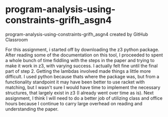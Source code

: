 # program-analysis-using-constraints-grifh_asgn4
program-analysis-using-constraints-grifh_asgn4 created by GitHub Classroom

For this assignment, i started off by downloading the z3 python package. After reading some of the documentation on this tool, I proceeded to spent a whole bunch of time fiddling with the steps in the paper and trying to make it work in z3, with varying success. I actually felt fine until the final part of step 2. Getting the lambdas involved made things a little more difficult. I used python because thats where the package was, but from a functionality standpoint it may have been better to use racket with matching, but I wasn't sure I would have time to implement the necessary structures, that largely exist in z3 (I already went over time as is). Next assignment, I think I will need to do a better job of utilizing class and office hours because I continue to carry large overhead on reading and understanding the paper.
